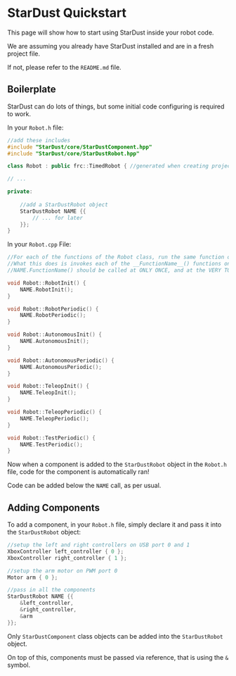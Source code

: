 # StarDust Quickstart

This page will show how to start using StarDust inside your robot code.

We are assuming you already have StarDust installed and are in a fresh project file.

If not, please refer to the `README.md` file.

## Boilerplate

StarDust can do lots of things, but some initial code configuring is required to work.

In your `Robot.h` file:

```c++
//add these includes
#include "StarDust/core/StarDustComponent.hpp"
#include "StarDust/core/StarDustRobot.hpp"

class Robot : public frc::TimedRobot { //generated when creating project

// ...

private:
    
    //add a StarDustRobot object
    StarDustRobot NAME {{
        // ... for later
    }};
}
```

In your `Robot.cpp` File:

```c++
//For each of the functions of the Robot class, run the same function on the NAME class at the TOP of the function
//What this does is invokes each of the __FunctionName__() functions on each of the component passed into the StarDustRobot
//NAME.FunctionName() should be called at ONLY ONCE, and at the VERY TOP of the function

void Robot::RobotInit() {
    NAME.RobotInit();
}

void Robot::RobotPeriodic() {
    NAME.RobotPeriodic();
}

void Robot::AutonomousInit() {
    NAME.AutonomousInit();
}

void Robot::AutonomousPeriodic() {
    NAME.AutonomousPeriodic();
}

void Robot::TeleopInit() {
    NAME.TeleopInit();
}

void Robot::TeleopPeriodic() {
    NAME.TeleopPeriodic();
}

void Robot::TestPeriodic() {
    NAME.TestPeriodic();
}
```

Now when a component is added to the `StarDustRobot` object in the `Robot.h` file, code for the component is automatically ran!

Code can be added below the `NAME` call, as per usual.

## Adding Components

To add a component, in your `Robot.h` file, simply declare it and pass it into the `StarDustRobot` object:

```cpp
//setup the left and right controllers on USB port 0 and 1
XboxController left_controller { 0 };
XboxController right_controller { 1 };

//setup the arm motor on PWM port 0
Motor arm { 0 };

//pass in all the components 
StarDustRobot NAME {{
    &left_controller,
    &right_controller,
    &arm
}};
```

Only `StarDustComponent` class objects can be added into the `StarDustRobot` object.

On top of this, components must be passed via reference, that is using the `&` symbol.